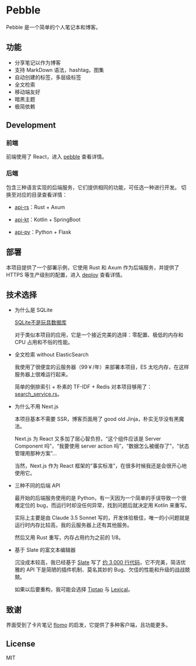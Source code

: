 # Pebble

Pebble 是一个简单的个人笔记本和博客。

## 功能

* 分享笔记以作为博客
* 支持 MarkDown 语法，hashtag，图集
* 自动创建的标签，多层级标签
* 全文检索
* 移动端友好
* 暗黑主题
* 极简依赖

## Development

### 前端

前端使用了 React，进入 [pebble](./pebble) 查看详情。

### 后端

包含三种语言实现的后端服务，它们提供相同的功能，可任选一种进行开发。
切换至对应的目录查看详情：

* [api-rs](./api-rs)：Rust + Axum

* [api-kt](./api-kt)：Kotlin + SpringBoot

* [api-py](./api-py)：Python + Flask

## 部署

本项目提供了一个部署示例，它使用 Rust 和 Axum 作为后端服务，并提供了 HTTPS 等生产级别的配置，进入 [deploy](./deploy) 查看详情。

## 技术选择

* 为什么是 SQLite

  [SQLite不是玩具数据库](https://antonz.org/sqlite-is-not-a-toy-database/)

  对于类似本项目的应用，它是一个接近完美的选择：零配置、极低的内存和 CPU 占用和不俗的性能。

* 全文检索 without ElasticSearch

  我使用了很便宜的云服务器（99￥/年）来部署本项目，ES 太吃内存，在这样服务器上很难运行起来。

  简单的倒排索引 + 朴素的 TF-IDF + Redis 对本项目够用了：[search_service.rs](./api-rs/src/service/search_service.rs)。

* 为什么不用 Next.js

  本项目基本不需要 SSR，博客页面用了 good old Jinja，朴实无华没有黑魔法。

  Next.js 为 React 又多加了层心智负担，“这个组件应该是 Server Component 吗”，“我要使用 server action 吗”，“数据怎么被缓存了”，“状态管理用那种方案”...

  当然，Next.js 作为 React 框架的“事实标准”，在很多时候我还是会很开心地使用它。

* 三种不同的后端 API

  最开始的后端服务使用的是 Python，有一天因为一个简单的手误导致一个很难定位的 bug，而运行时却没任何异常，找到问题后就决定用 Kotlin 来重写。

  实际上主要是由 Claude 3.5 Sonnet 写的，开发体验极佳，唯一的小问题就是运行时内存比较高，我的云服务器上还有其他服务。

  然后又用 Rust 重写，内存占用约为之前的 1/8。

* 基于 Slate 的富文本编辑器

  沉没成本较高，我已经基于 [Slate](https://github.com/ianstormtaylor/slate) 写了 [约 3,000 行代码](pebble/src/components/editor)，它不完美，简洁优雅的 API 下是简陋的插件机制、莫名其妙的 Bug、欠佳的性能和升级的战战兢兢。

  如果以后要重构，我可能会选择 [Tiptap](https://github.com/ueberdosis/tiptap) 与 [Lexical](https://github.com/facebook/lexical)。

## 致谢

界面受到了卡片笔记 [flomo](https://flomoapp.com/) 的启发，它提供了多种客户端，且功能更多。

## License

MIT
